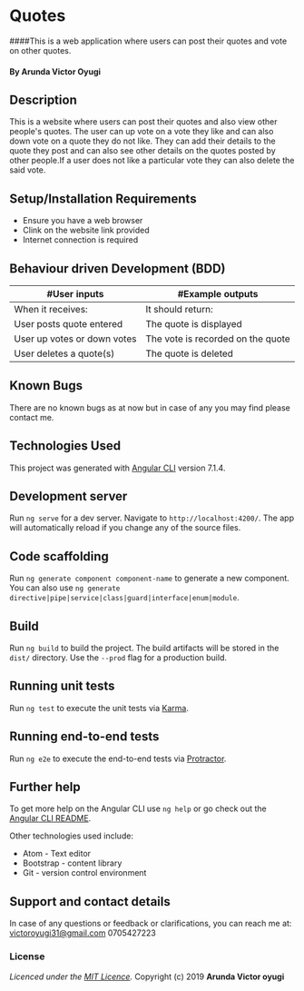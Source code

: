 # Quotes
####This is a web application where users can post their quotes and vote on other quotes.

#### By **Arunda Victor Oyugi**

## Description
This is a website where users can post their quotes and also view other people's quotes. The user can up vote on a vote they like and can also down vote on a quote they do not like. They can add their details to the quote they post and can also see other details on the quotes posted by other people.If a user does not like a particular vote they can also delete the said vote.

## Setup/Installation Requirements
* Ensure you have a web browser
* Clink on the website link provided
* Internet connection is required

## Behaviour driven Development (BDD)
|#User inputs   |  #Example outputs |         
|---------------|-------------------|
|When it receives:               | It should return:                  |
| User posts quote entered              | The quote is displayed                  |
| User up votes or down votes              | The vote is recorded on the quote                  |
| User deletes a quote(s)              | The quote is deleted                  |

## Known Bugs
There are no known bugs as at now but in case of any you may find please contact me.

## Technologies Used
This project was generated with [Angular CLI](https://github.com/angular/angular-cli) version 7.1.4.

## Development server

Run `ng serve` for a dev server. Navigate to `http://localhost:4200/`. The app will automatically reload if you change any of the source files.

## Code scaffolding

Run `ng generate component component-name` to generate a new component. You can also use `ng generate directive|pipe|service|class|guard|interface|enum|module`.

## Build

Run `ng build` to build the project. The build artifacts will be stored in the `dist/` directory. Use the `--prod` flag for a production build.

## Running unit tests

Run `ng test` to execute the unit tests via [Karma](https://karma-runner.github.io).

## Running end-to-end tests

Run `ng e2e` to execute the end-to-end tests via [Protractor](http://www.protractortest.org/).

## Further help

To get more help on the Angular CLI use `ng help` or go check out the [Angular CLI README](https://github.com/angular/angular-cli/blob/master/README.md).

Other technologies used include:
* Atom - Text editor
* Bootstrap - content library
* Git - version control environment

## Support and contact details
In case of any questions or feedback or clarifications, you can reach me at:
victoroyugi31@gmail.com
0705427223
### License
*Licenced under the [MIT Licence](LICENCE).*
Copyright (c) 2019 **Arunda Victor oyugi**
